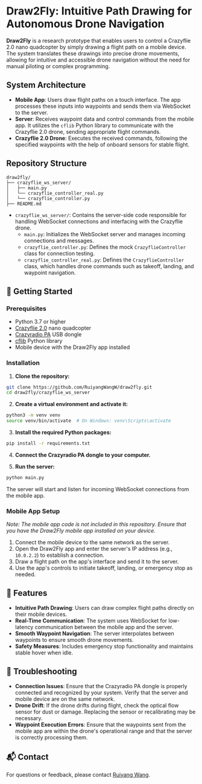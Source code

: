 # Draw2Fly: Intuitive Path Drawing for Autonomous Drone Navigation

**Draw2Fly** is a research prototype that enables users to control a Crazyflie 2.0 nano quadcopter by simply drawing a flight path on a mobile device. The system translates these drawings into precise drone movements, allowing for intuitive and accessible drone navigation without the need for manual piloting or complex programming.

## System Architecture

- **Mobile App**: Users draw flight paths on a touch interface. The app processes these inputs into waypoints and sends them via WebSocket to the server.
- **Server**: Receives waypoint data and control commands from the mobile app. It utilizes the `cflib` Python library to communicate with the Crazyflie 2.0 drone, sending appropriate flight commands.
- **Crazyflie 2.0 Drone**: Executes the received commands, following the specified waypoints with the help of onboard sensors for stable flight.

## Repository Structure

```
draw2fly/
├── crazyflie_ws_server/
│   ├── main.py
│   └── crazyflie_controller_real.py
│   └── crazyflie_controller.py
├── README.md
```

- `crazyflie_ws_server/`: Contains the server-side code responsible for handling WebSocket connections and interfacing with the Crazyflie drone.
  - `main.py`: Initializes the WebSocket server and manages incoming connections and messages.
  - `crazyflie_controller.py`: Defines the mock `CrazyflieController` class for connection testing.
  - `crazyflie_controller_real.py`: Defines the `CrazyflieController` class, which handles drone commands such as takeoff, landing, and waypoint navigation.

## 🚀 Getting Started

### Prerequisites

- Python 3.7 or higher
- [Crazyflie 2.0](https://www.bitcraze.io/products/crazyflie-2/) nano quadcopter
- [Crazyradio PA](https://www.bitcraze.io/products/crazyradio-pa/) USB dongle
- [cflib](https://github.com/bitcraze/crazyflie-lib-python) Python library
- Mobile device with the Draw2Fly app installed

### Installation

1. **Clone the repository:**

```bash
git clone https://github.com/RuiyangWangW/draw2fly.git
cd draw2fly/crazyflie_ws_server
```

2. **Create a virtual environment and activate it:**

```bash
python3 -m venv venv
source venv/bin/activate  # On Windows: venv\Scripts\activate
```

3. **Install the required Python packages:**

```bash
pip install -r requirements.txt
```

4. **Connect the Crazyradio PA dongle to your computer.**

5. **Run the server:**

```bash
python main.py
```

The server will start and listen for incoming WebSocket connections from the mobile app.

### Mobile App Setup

*Note: The mobile app code is not included in this repository. Ensure that you have the Draw2Fly mobile app installed on your device.*

1. Connect the mobile device to the same network as the server.
2. Open the Draw2Fly app and enter the server's IP address (e.g., `10.0.2.2`) to establish a connection.
3. Draw a flight path on the app's interface and send it to the server.
4. Use the app's controls to initiate takeoff, landing, or emergency stop as needed.

## 🧪 Features

- **Intuitive Path Drawing**: Users can draw complex flight paths directly on their mobile devices.
- **Real-Time Communication**: The system uses WebSocket for low-latency communication between the mobile app and the server.
- **Smooth Waypoint Navigation**: The server interpolates between waypoints to ensure smooth drone movements.
- **Safety Measures**: Includes emergency stop functionality and maintains stable hover when idle.

## 🧰 Troubleshooting

- **Connection Issues**: Ensure that the Crazyradio PA dongle is properly connected and recognized by your system. Verify that the server and mobile device are on the same network.
- **Drone Drift**: If the drone drifts during flight, check the optical flow sensor for dust or damage. Replacing the sensor or recalibrating may be necessary.
- **Waypoint Execution Errors**: Ensure that the waypoints sent from the mobile app are within the drone's operational range and that the server is correctly processing them.


## 📬 Contact

For questions or feedback, please contact [Ruiyang Wang](ruiyang.wang@duke.edu).

   
